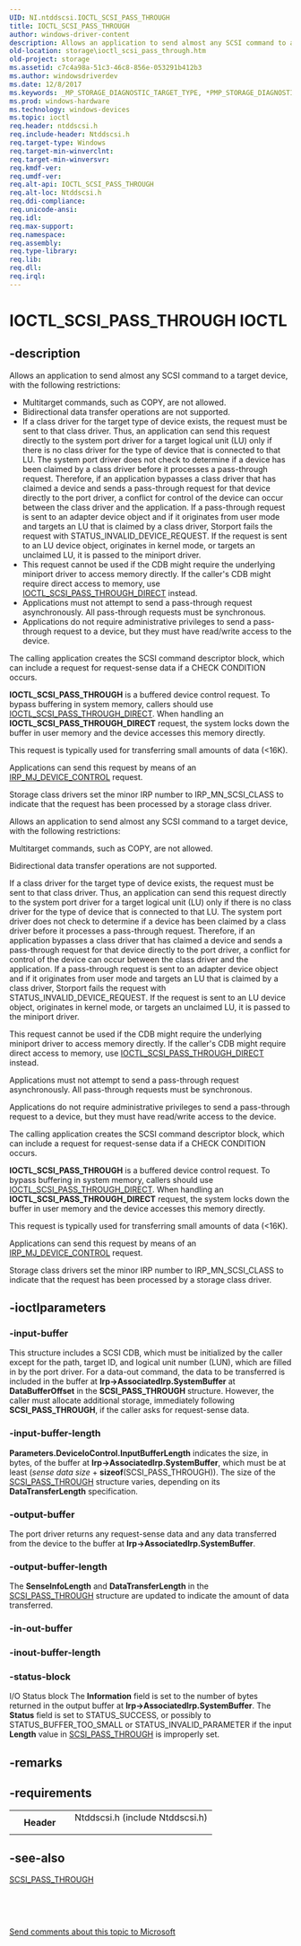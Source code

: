 ```yaml
---
UID: NI.ntddscsi.IOCTL_SCSI_PASS_THROUGH
title: IOCTL_SCSI_PASS_THROUGH
author: windows-driver-content
description: Allows an application to send almost any SCSI command to a target device, with the following restrictions:Multitarget commands, such as COPY, are not allowed.Bidirectional data transfer operations are not supported.If a class driver for the target type of device exists, the request must be sent to that class driver. Thus, an application can send this request directly to the system port driver for a target logical unit (LU) only if there is no class driver for the type of device that is connected to that LU. The system port driver does not check to determine if a device has been claimed by a class driver before it processes a pass-through request. Therefore, if an application bypasses a class driver that has claimed a device and sends a pass-through request for that device directly to the port driver, a conflict for control of the device can occur between the class driver and the application. If a pass-through request is sent to an adapter device object and if it originates from user mode and targets an LU that is claimed by a class driver, Storport fails the request with STATUS_INVALID_DEVICE_REQUEST. If the request is sent to an LU device object, originates in kernel mode, or targets an unclaimed LU, it is passed to the miniport driver.This request cannot be used if the CDB might require the underlying miniport driver to access memory directly. If the caller's CDB might require direct access to memory, use IOCTL_SCSI_PASS_THROUGH_DIRECT instead. Applications must not attempt to send a pass-through request asynchronously. All pass-through requests must be synchronous. Applications do not require administrative privileges to send a pass-through request to a device, but they must have read/write access to the device. The calling application creates the SCSI command descriptor block, which can include a request for request-sense data if a CHECK CONDITION occurs. IOCTL_SCSI_PASS_THROUGH is a buffered device control request. To bypass buffering in system memory, callers should use IOCTL_SCSI_PASS_THROUGH_DIRECT. When handling an IOCTL_SCSI_PASS_THROUGH_DIRECT request, the system locks down the buffer in user memory and the device accesses this memory directly. This request is typically used for transferring small amounts of data (&lt;16K).Applications can send this request by means of an IRP_MJ_DEVICE_CONTROL request.Storage class drivers set the minor IRP number to IRP_MN_SCSI_CLASS to indicate that the request has been processed by a storage class driver.
old-location: storage\ioctl_scsi_pass_through.htm
old-project: storage
ms.assetid: c7c4a98a-51c3-46c8-856e-053291b412b3
ms.author: windowsdriverdev
ms.date: 12/8/2017
ms.keywords: _MP_STORAGE_DIAGNOSTIC_TARGET_TYPE, *PMP_STORAGE_DIAGNOSTIC_TARGET_TYPE, MP_STORAGE_DIAGNOSTIC_TARGET_TYPE
ms.prod: windows-hardware
ms.technology: windows-devices
ms.topic: ioctl
req.header: ntddscsi.h
req.include-header: Ntddscsi.h
req.target-type: Windows
req.target-min-winverclnt: 
req.target-min-winversvr: 
req.kmdf-ver: 
req.umdf-ver: 
req.alt-api: IOCTL_SCSI_PASS_THROUGH
req.alt-loc: Ntddscsi.h
req.ddi-compliance: 
req.unicode-ansi: 
req.idl: 
req.max-support: 
req.namespace: 
req.assembly: 
req.type-library: 
req.lib: 
req.dll: 
req.irql: 
---
```


# IOCTL_SCSI_PASS_THROUGH IOCTL



## -description

Allows an application to send almost any SCSI command to a target device, with the following restrictions:

<ul>
<li>
Multitarget commands, such as COPY, are not allowed.

</li>
<li>
Bidirectional data transfer operations are not supported.

</li>
<li>
If a class driver for the target type of device exists, the request must be sent to that class driver. Thus, an application can send this request directly to the system port driver for a target logical unit (LU) only if there is no class driver for the type of device that is connected to that LU. The system port driver does not check to determine if a device has been claimed by a class driver before it processes a pass-through request. Therefore, if an application bypasses a class driver that has claimed a device and sends a pass-through request for that device directly to the port driver, a conflict for control of the device can occur between the class driver and the application. If a pass-through request is sent to an adapter device object and if it originates from user mode and targets an LU that is claimed by a class driver, Storport fails the request with STATUS_INVALID_DEVICE_REQUEST. If the request is sent to an LU device object, originates in kernel mode, or targets an unclaimed LU, it is passed to the miniport driver.

</li>
<li>
This request cannot be used if the CDB might require the underlying miniport driver to access memory directly. If the caller's CDB might require direct access to memory, use <a href="..\ntddscsi\ni-ntddscsi-ioctl_scsi_pass_through_direct.md">IOCTL_SCSI_PASS_THROUGH_DIRECT</a> instead. 

</li>
<li>
Applications must not attempt to send a pass-through request asynchronously. All pass-through requests must be synchronous. 

</li>
<li>
Applications do not require administrative privileges to send a pass-through request to a device, but they must have read/write access to the device. 

</li>
</ul>
The calling application creates the SCSI command descriptor block, which can include a request for request-sense data if a CHECK CONDITION occurs. 

<b>IOCTL_SCSI_PASS_THROUGH</b> is a buffered device control request. To bypass buffering in system memory, callers should use <a href="..\ntddscsi\ni-ntddscsi-ioctl_scsi_pass_through_direct.md">IOCTL_SCSI_PASS_THROUGH_DIRECT</a>. When handling an <b>IOCTL_SCSI_PASS_THROUGH_DIRECT</b> request, the system locks down the buffer in user memory and the device accesses this memory directly. 

This request is typically used for transferring small amounts of data (&lt;16K).

Applications can send this request by means of an <a href="https://msdn.microsoft.com/library/windows/hardware/ff548649">IRP_MJ_DEVICE_CONTROL</a> request.

Storage class drivers set the minor IRP number to IRP_MN_SCSI_CLASS to indicate that the request has been processed by a storage class driver. 



Allows an application to send almost any SCSI command to a target device, with the following restrictions:

Multitarget commands, such as COPY, are not allowed.

Bidirectional data transfer operations are not supported.

If a class driver for the target type of device exists, the request must be sent to that class driver. Thus, an application can send this request directly to the system port driver for a target logical unit (LU) only if there is no class driver for the type of device that is connected to that LU. The system port driver does not check to determine if a device has been claimed by a class driver before it processes a pass-through request. Therefore, if an application bypasses a class driver that has claimed a device and sends a pass-through request for that device directly to the port driver, a conflict for control of the device can occur between the class driver and the application. If a pass-through request is sent to an adapter device object and if it originates from user mode and targets an LU that is claimed by a class driver, Storport fails the request with STATUS_INVALID_DEVICE_REQUEST. If the request is sent to an LU device object, originates in kernel mode, or targets an unclaimed LU, it is passed to the miniport driver.

This request cannot be used if the CDB might require the underlying miniport driver to access memory directly. If the caller's CDB might require direct access to memory, use <a href="..\ntddscsi\ni-ntddscsi-ioctl_scsi_pass_through_direct.md">IOCTL_SCSI_PASS_THROUGH_DIRECT</a> instead. 

Applications must not attempt to send a pass-through request asynchronously. All pass-through requests must be synchronous. 

Applications do not require administrative privileges to send a pass-through request to a device, but they must have read/write access to the device. 

The calling application creates the SCSI command descriptor block, which can include a request for request-sense data if a CHECK CONDITION occurs. 

<b>IOCTL_SCSI_PASS_THROUGH</b> is a buffered device control request. To bypass buffering in system memory, callers should use <a href="..\ntddscsi\ni-ntddscsi-ioctl_scsi_pass_through_direct.md">IOCTL_SCSI_PASS_THROUGH_DIRECT</a>. When handling an <b>IOCTL_SCSI_PASS_THROUGH_DIRECT</b> request, the system locks down the buffer in user memory and the device accesses this memory directly. 

This request is typically used for transferring small amounts of data (&lt;16K).

Applications can send this request by means of an <a href="https://msdn.microsoft.com/library/windows/hardware/ff548649">IRP_MJ_DEVICE_CONTROL</a> request.

Storage class drivers set the minor IRP number to IRP_MN_SCSI_CLASS to indicate that the request has been processed by a storage class driver. 



## -ioctlparameters

### -input-buffer
This structure includes a SCSI CDB, which must be initialized by the caller except for the path, target ID, and logical unit number (LUN), which are filled in by the port driver. For a data-out command, the data to be transferred is included in the buffer at <b>Irp-&gt;AssociatedIrp.SystemBuffer</b> at <b>DataBufferOffset</b> in the <b>SCSI_PASS_THROUGH</b> structure. However, the caller must allocate additional storage, immediately following <b>SCSI_PASS_THROUGH</b>, if the caller asks for request-sense data.


### -input-buffer-length
<b>
       Parameters.DeviceIoControl.InputBufferLength</b> indicates the size, in bytes, of the buffer at <b>Irp-&gt;AssociatedIrp.SystemBuffer</b>, which must be at least (<i>sense data size</i> + <b>sizeof</b>(SCSI_PASS_THROUGH)). The size of the <a href="storage.scsi_pass_through">SCSI_PASS_THROUGH</a> structure varies, depending on its <b>DataTransferLength</b> specification.


### -output-buffer
The port driver returns any request-sense data and any data transferred from the device to the buffer at <b>Irp-&gt;AssociatedIrp.SystemBuffer</b>. 


### -output-buffer-length
The <b>SenseInfoLength</b> and <b>DataTransferLength</b> in the <a href="storage.scsi_pass_through">SCSI_PASS_THROUGH</a> structure are updated to indicate the amount of data transferred.


### -in-out-buffer

<text></text>

### -inout-buffer-length

<text></text>

### -status-block
I/O Status block
The <b>Information</b> field is set to the number of bytes returned in the output buffer at <b>Irp-&gt;AssociatedIrp.SystemBuffer</b>. The <b>Status</b> field is set to STATUS_SUCCESS, or possibly to STATUS_BUFFER_TOO_SMALL or STATUS_INVALID_PARAMETER if the input <b>Length</b> value in <a href="storage.scsi_pass_through">SCSI_PASS_THROUGH</a> is improperly set. 


## -remarks


## -requirements
<table>
<tr>
<th width="30%">
Header

</th>
<td width="70%">
<dl>
<dt>Ntddscsi.h (include Ntddscsi.h)</dt>
</dl>
</td>
</tr>
</table>

## -see-also
<dl>
<dt>
<a href="storage.scsi_pass_through">SCSI_PASS_THROUGH</a>
</dt>
</dl>
 

 

<a href="mailto:wsddocfb@microsoft.com?subject=Documentation%20feedback [storage\storage]:%20IOCTL_SCSI_PASS_THROUGH control code%20 RELEASE:%20(12/8/2017)&amp;body=%0A%0APRIVACY STATEMENT%0A%0AWe use your feedback to improve the documentation. We don't use your email address for any other purpose, and we'll remove your email address from our system after the issue that you're reporting is fixed. While we're working to fix this issue, we might send you an email message to ask for more info. Later, we might also send you an email message to let you know that we've addressed your feedback.%0A%0AFor more info about Microsoft's privacy policy, see http://privacy.microsoft.com/en-us/default.aspx." title="Send comments about this topic to Microsoft">Send comments about this topic to Microsoft</a>

